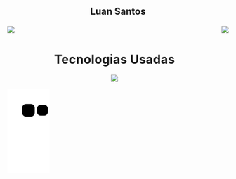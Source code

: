 ## <p align="center"> Luan Santos </p>

<div>
  <img  height="180em" src="https://github-readme-stats.vercel.app/api?username=Luan-Santos-Dev&show_icons=true&theme=great-gatsby&include_all_commits=true&count_private=true"/>
  <img align="right" height="180em" src="https://github-readme-stats.vercel.app/api/top-langs/?username=Luan-Santos-Dev&layout=compact&langs_count=16&theme=great-gatsby"/>
</div>
 
<div align="center">
  <h1>Tecnologias Usadas</h1>
  <p align="center">
    <img src="https://skillicons.dev/icons?i=js,html,css,bootstrap,python">
  </p>
</div>

![Snake animation](https://github.com/Luan-Santos-Dev/Luan-Santos-Dev/blob/output/github-contribution-grid-snake.svg)
